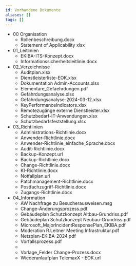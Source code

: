 ```yaml
---
id: Vorhandene Dokumente
aliases: []
tags: []
---
```


- 00 Organisation
  - Rollenbeschreibung.docx
  - Statement of Applicability xlsx
- 01_Leitlinien
  - EKIBA-ITS-Konzept.docx
  - Informationssicherheitsleitlinie.docx
- 02_Verzeichnisse
  - Auditplan.xlsx
  - Dienstleisterliste-EOK.xlsx
  - Dokumentation Admin-Accounts.xlsx
  - Elementare_Gefaehrdungen.pdf
  - Gefährdungsanalyse.xlsx
  - Gefährdungsanalyse-2024-03-12.xlsx
  - KeyPerformancelndicators.xlsx
  - Remotezugänge externe Dienstleister.xIsx
  - Schutzbedarf-IT-Anwendungen.xlsx
  - Schutzbedarfsfeststellung.xlsx
- 03_Richtlinien
  - Administrations-Richtlinie.docx
  - Anwender-Richtlinie.docx
  - Anwender-Richtlinie_einfache_Sprache.docx
  - Audit-Richtlinie.docx
  - Backup-Konzept.url
  - Backup-Richtlinie.docx
  - Change-Richtlinie.docx
  - KI-Richtlinie.docx
  - Notfallplan.url
  - Patchmanagement-Richtlinie.docx
  - Postfachzugriff-Richtlinie.docx
  - Zugangs-Richtlinie.docx
- 04_Information
  - AW Nachfrage zu Besucherausweisen.msg
  - Change-Änderungsprozess.pdf
  - Gebäudeplan Schutzkonzept Altbau-Grundriss.pdf
  - Gebäudeplan Schutzkonzept Neubau-Grundriss.pdf
  - Microsoft_MajorIncidentResponsePlan_EKIBA.pdf
  - Moderation R.Leitner Meeting Infrastruktur.pdf
  - Netzplan-EKIBA-2024.pdf
  - Vorfallsprozess.pdf
  -
  - Vorlage_Felder Change-Prozess.docx
  - Wiederanlaufplan TelemaxX - EOK.url

